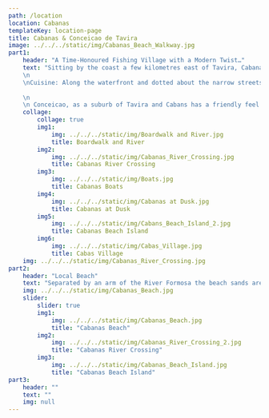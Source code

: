 ```yaml
---
path: /location
location: Cabanas
templateKey: location-page
title: Cabanas & Conceicao de Tavira
image: ../../../static/img/Cabanas_Beach_Walkway.jpg
part1: 
    header: "A Time-Honoured Fishing Village with a Modern Twist…"
    text: "Sitting by the coast a few kilometres east of Tavira, Cabanas was once a traditional Algarvian fishing village with a mix of cobbled back streets and an unfussy waterfront of low-rise buildings looking out across the still lagoon to Cabanas Island. With the age of tourism, Cabanas and its inland neighbour, Conceição, have grown yet retain much of their charm. Attracted by fabulous beaches and a varied selection of cafes, bars and restaurants, both have become popular with Portuguese and foreign visitors alike. The village can be leisurely strolled from end to end in around 30 minutes and offers an excellent choice of restaurants, bars and cafes catering for all palettes - most of which are along the sea front capturing the daytime sunshine. For smaller budgets and a taste of the real Algarve, there are also several traditional bars and Tascas serving typical Portuguese meals in the back streets at very reasonable prices! The village has 2 well stocked supermarkets, and there is a daily fresh food market on the main river front, as well as butcheries and bakeries. Cabanas is not a destination for those seeking activity and night life - the atmosphere is generally relaxed and perfect for socialising, relaxing and dining.
    \n
    \nCuisine: Along the waterfront and dotted about the narrow streets, various restaurants and local eateries provide for all tastes and pockets, with some locally renown establishments always busy – so be sure to book ahead!
    
    \n
    \n Conceicao, as a suburb of Tavira and Cabans has a friendly feel and offers its visitors a warm welcome. Here you will find here a pleasant selection of café bars where you can sit in the sun and enjoy a refreshment or 2(!) along with 3 restaurants offering good quality Portuguese cuisine. The village also has a post office, cash machine and a mini market"
    collage:
        collage: true
        img1: 
            img: ../../../static/img/Boardwalk and River.jpg
            title: Boardwalk and River
        img2: 
            img: ../../../static/img/Cabanas_River_Crossing.jpg
            title: Cabanas River Crossing
        img3: 
            img: ../../../static/img/Boats.jpg
            title: Cabanas Boats
        img4: 
            img: ../../../static/img/Cabanas at Dusk.jpg
            title: Cabanas at Dusk
        img5: 
            img: ../../../static/img/Cabans_Beach_Island_2.jpg
            title: Cabanas Beach Island
        img6: 
            img: ../../../static/img/Cabas_Village.jpg
            title: Cabas Village
    img: ../../../static/img/Cabanas_River_Crossing.jpg
part2:
    header: "Local Beach"
    text: "Separated by an arm of the River Formosa the beach sands are reached via a short and inexpensive boat crossing, where you will find mile upon mile of dune backed golden sands lapped by the crystal blue waters of the Atlantic Ocean; a paradise just waiting to be explored and enjoyed."
    img: ../../../static/img/Cabanas_Beach.jpg
    slider:
        slider: true
        img1: 
            img: ../../../static/img/Cabanas_Beach.jpg
            title: "Cabanas Beach"
        img2: 
            img: ../../../static/img/Cabanas_River_Crossing_2.jpg
            title: "Cabanas River Crossing"
        img3: 
            img: ../../../static/img/Cabanas_Beach_Island.jpg
            title: "Cabanas Beach Island"
part3:
    header: ""
    text: ""
    img: null
---
```

